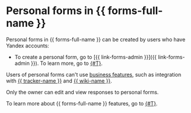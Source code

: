 # Personal forms in {{ forms-full-name }}

Personal forms in {{ forms-full-name }} can be created by users who have Yandex accounts:

- To create a personal form, go to [{{ link-forms-admin }}]({{ link-forms-admin }}). To learn more, go to [{#T}](quick-guide.md).


Users of personal forms can't use [business features](forms-for-org.md#business-features), such as integration with [{{ tracker-name }}](create-task.md) and [{{ wiki-name }}](send-wiki.md).

Only the owner can edit and view responses to personal forms.

To learn more about {{ forms-full-name }} features, go to [{#T}](overview.md).

